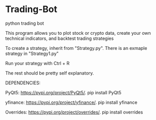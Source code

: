 # Trading-Bot
python trading bot

This program allows you to plot stock or crypto data, create your own technical indicators, and backtest trading strategies

To create a strategy, inherit from "Strategy.py". There is an exmaple strategy in "Strategy1.py"

Run your strategy with Ctrl + R

The rest should be pretty self explanatory.

DEPENDENCIES: 

PyQt5: https://pypi.org/project/PyQt5/. pip install PyQt5

yfinance: https://pypi.org/project/yfinance/.  pip install yfinance

Overrides: https://pypi.org/project/overrides/.  pip install overrides

